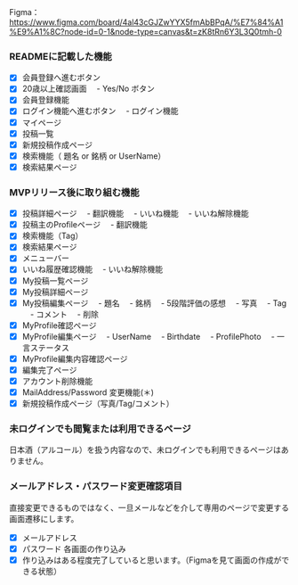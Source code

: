 Figma：https://www.figma.com/board/4al43cGJZwYYX5fmAbBPqA/%E7%84%A1%E9%A1%8C?node-id=0-1&node-type=canvas&t=zK8tRn6Y3L3Q0tmh-0

### READMEに記載した機能
- [x] 会員登録へ進むボタン
- [x] 20歳以上確認画面
　- Yes/No ボタン
- [x] 会員登録機能
- [x] ログイン機能へ進むボタン
　- ログイン機能
- [x] マイページ
- [x] 投稿一覧
- [x] 新規投稿作成ページ
- [x] 検索機能（ 題名 or 銘柄 or UserName）
- [x] 検索結果ページ

### MVPリリース後に取り組む機能
- [x] 投稿詳細ページ
　- 翻訳機能
　- いいね機能
　- いいね解除機能
- [x] 投稿主のProfileページ
　- 翻訳機能
- [x] 検索機能（Tag）
- [x] 検索結果ページ
- [x] メニューバー
- [x] いいね履歴確認機能
　- いいね解除機能
- [x] My投稿一覧ページ
- [x] My投稿詳細ページ
- [x] My投稿編集ページ
　- 題名
　- 銘柄
　- 5段階評価の感想
　- 写真
　- Tag
　- コメント
　- 削除
- [x] MyProfile確認ページ
- [x] MyProfile編集ページ
　- UserName
　- Birthdate
　- ProfilePhoto
　- 一言ステータス
- [x] MyProfile編集内容確認ページ
- [x] 編集完了ページ
- [x] アカウント削除機能
- [x] MailAddress/Password 変更機能(＊)
- [x] 新規投稿作成ページ（写真/Tag/コメント）

### 未ログインでも閲覧または利用できるページ
日本酒（アルコール）を扱う内容なので、未ログインでも利用できるページはありません。

### メールアドレス・パスワード変更確認項目
直接変更できるものではなく、一旦メールなどを介して専用のページで変更する画面遷移にします。
- [x] メールアドレス
- [x] パスワード
各画面の作り込み
- [x] 作り込みはある程度完了していると思います。（Figmaを見て画面の作成ができる状態）